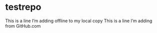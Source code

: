 # testrepo

This is a line I’m adding offline to my local copy
This is a line I’m adding from GitHub.com
